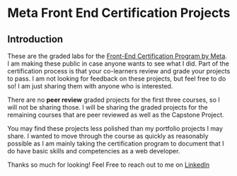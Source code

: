 # Meta Front End Certification Projects

## Introduction

These are the graded labs for the [Front-End Certification Program by Meta](https://www.coursera.org/professional-certificates/meta-front-end-developer). I am making these public in case anyone wants to see what I did. Part of the certification process is that your co-learners review and grade your projects to pass. I am not looking for feedback on these projects, but feel free to do so! I am just sharing them with anyone who is interested.

There are no **peer review** graded projects for the first three courses, so I will not be sharing those. I will be sharing the graded projects for the remaining courses that are peer reviewed as well as the Capstone Project.

You may find these projects less polished than my portfolio projects I may share. I wanted to move through the course as quickly as reasonably possible as I am mainly taking the certification program to document that I do have basic skills and competencies as a web developer.

Thanks so much for looking! Feel Free to reach out to me on [LinkedIn](https://linkedin.com/in/reuben-bradley-3a78478)
